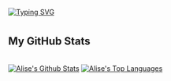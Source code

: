 [![Typing SVG](https://readme-typing-svg.herokuapp.com?color=%ffffff&lines=Hi,+I'm+Elizaveta)](https://git.io/typing-svg)
<h1></h1>

## My GitHub Stats
<br>
  <a href="https://github.com/aliseshmidt/github-readme-stats"><img alt="Alise's Github Stats" src="https://github-readme-stats.vercel.app/api?username=aliseshmidt&show_icons=true&count_private=true&theme=react&hide_border=true&bg_color=0D1117" /></a>
  <a href="https://github.com/aliseshmidt/github-readme-stats"><img alt="Alise's Top Languages" src="https://github-readme-stats.vercel.app/api/top-langs/?username=aliseshmidt&langs_count=8&count_private=true&layout=compact&theme=react&hide_border=true&bg_color=0D1117" /></a>
</br>

<!--
**Aliseshmidt/Aliseshmidt** is a ✨ _special_ ✨ repository because its `README.md` (this file) appears on your GitHub profile.

Here are some ideas to get you started:

- 🔭 I’m currently working on ...
- 🌱 I’m currently learning ...
- 👯 I’m looking to collaborate on ...
- 🤔 I’m looking for help with ...
- 💬 Ask me about ...
- 📫 How to reach me: ...
- 😄 Pronouns: ...
- ⚡ Fun fact: ...
-->
